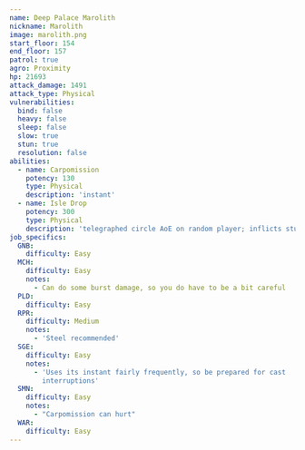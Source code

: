```yaml
---
name: Deep Palace Marolith
nickname: Marolith
image: marolith.png
start_floor: 154
end_floor: 157
patrol: true
agro: Proximity
hp: 21693
attack_damage: 1491
attack_type: Physical
vulnerabilities:
  bind: false
  heavy: false
  sleep: false
  slow: true
  stun: true
  resolution: false
abilities:
  - name: Carpomission
    potency: 130
    type: Physical
    description: 'instant'
  - name: Isle Drop
    potency: 300
    type: Physical
    description: 'telegraphed circle AoE on random player; inflicts stun (5s)'
job_specifics:
  GNB:
    difficulty: Easy
  MCH:
    difficulty: Easy
    notes:
      - Can do some burst damage, so you do have to be a bit careful
  PLD:
    difficulty: Easy
  RPR:
    difficulty: Medium
    notes:
      - 'Steel recommended'
  SGE:
    difficulty: Easy
    notes:
      - 'Uses its instant fairly frequently, so be prepared for cast
        interruptions'
  SMN:
    difficulty: Easy
    notes:
      - "Carpomission can hurt"
  WAR:
    difficulty: Easy
---
```

